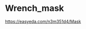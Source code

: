 # Wrench_mask

https://easyeda.com/n3m351d4/Mask
[](https://github.com/n3m351d4/Wrench_mask/blob/master/%D0%9C%D0%B0%D1%81%D0%BA%D0%B0.JPG)
